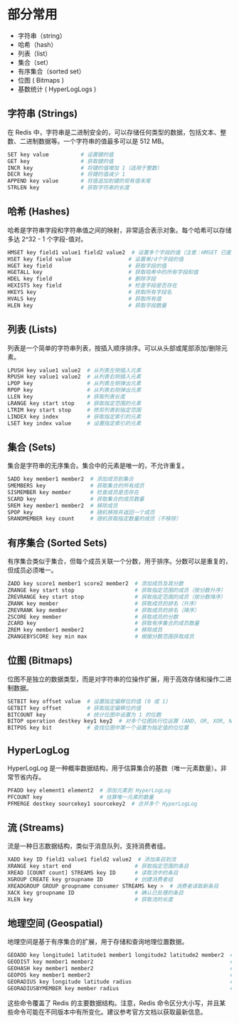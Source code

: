# 部分常用
- 字符串（string）
- 哈希（hash）
- 列表（list）
- 集合（set）
- 有序集合（sorted set）
- 位图 ( Bitmaps )
- 基数统计 ( HyperLogLogs )

## 字符串 (Strings)
在 Redis 中，字符串是二进制安全的，可以存储任何类型的数据，包括文本、整数、二进制数据等。一个字符串的值最多可以是 512 MB。

```sh
SET key value          # 设置键的值
GET key                # 获取键的值
INCR key               # 将键的值增加 1（适用于整数）
DECR key               # 将键的值减少 1
APPEND key value       # 将值追加到键的现有值末尾
STRLEN key             # 获取字符串的长度
```

## 哈希 (Hashes)
哈希是字符串字段和字符串值之间的映射，非常适合表示对象。每个哈希可以存储多达 2^32 - 1 个字段-值对。

```sh
HMSET key field1 value1 field2 value2  # 设置多个字段的值（注意：HMSET 已废弃，推荐用 HSET）
HSET key field value                  # 设置单/d个字段的值
HGET key field                        # 获取字段的值
HGETALL key                           # 获取哈希中的所有字段和值
HDEL key field                        # 删除字段
HEXISTS key field                     # 检查字段是否存在
HKEYS key                             # 获取所有字段名
HVALS key                             # 获取所有值
HLEN key                              # 获取字段数量
```

## 列表 (Lists)
列表是一个简单的字符串列表，按插入顺序排序。可以从头部或尾部添加/删除元素。

```sh
LPUSH key value1 value2  # 从列表左侧插入元素
RPUSH key value1 value2  # 从列表右侧插入元素
LPOP key                 # 从列表左侧弹出元素
RPOP key                 # 从列表右侧弹出元素
LLEN key                 # 获取列表长度
LRANGE key start stop    # 获取指定范围的元素
LTRIM key start stop     # 修剪列表到指定范围
LINDEX key index         # 获取指定索引的元素
LSET key index value     # 设置指定索引的元素
```

## 集合 (Sets)
集合是字符串的无序集合。集合中的元素是唯一的，不允许重复。

```sh
SADD key member1 member2  # 添加成员到集合
SMEMBERS key              # 获取集合的所有成员
SISMEMBER key member      # 检查成员是否存在
SCARD key                 # 获取集合的成员数量
SREM key member1 member2  # 移除成员
SPOP key                  # 随机移除并返回一个成员
SRANDMEMBER key count     # 随机获取指定数量的成员（不移除）
```

## 有序集合 (Sorted Sets)
有序集合类似于集合，但每个成员关联一个分数，用于排序。分数可以是重复的，但成员必须唯一。

```sh
ZADD key score1 member1 score2 member2  # 添加成员及其分数
ZRANGE key start stop                   # 获取指定范围的成员（按分数升序）
ZREVRANGE key start stop                # 获取指定范围的成员（按分数降序）
ZRANK key member                        # 获取成员的排名（升序）
ZREVRANK key member                     # 获取成员的排名（降序）
ZSCORE key member                       # 获取成员的分数
ZCARD key                               # 获取有序集合的成员数量
ZREM key member1 member2                # 移除成员
ZRANGEBYSCORE key min max               # 根据分数范围获取成员
```

## 位图 (Bitmaps)
位图不是独立的数据类型，而是对字符串的位操作扩展，用于高效存储和操作二进制数据。

```sh
SETBIT key offset value  # 设置指定偏移位的值 (0 或 1)
GETBIT key offset        # 获取指定偏移位的值
BITCOUNT key             # 统计位图中设置为 1 的位数
BITOP operation destkey key1 key2  # 对多个位图执行位运算 (AND, OR, XOR, NOT)
BITPOS key bit           # 查找位图中第一个设置为指定值的位位置
```

## HyperLogLog
HyperLogLog 是一种概率数据结构，用于估算集合的基数（唯一元素数量）。非常节省内存。

```sh
PFADD key element1 element2  # 添加元素到 HyperLogLog
PFCOUNT key                  # 估算唯一元素的数量
PFMERGE destkey sourcekey1 sourcekey2  # 合并多个 HyperLogLog
```

## 流 (Streams)
流是一种日志数据结构，类似于消息队列，支持消费者组。

```sh
XADD key ID field1 value1 field2 value2  # 添加条目到流
XRANGE key start end                    # 获取指定范围的条目
XREAD [COUNT count] STREAMS key ID      # 读取流中的条目
XGROUP CREATE key groupname ID          # 创建消费者组
XREADGROUP GROUP groupname consumer STREAMS key >  # 消费者读取新条目
XACK key groupname ID                   # 确认已处理的条目
XLEN key                                # 获取流的长度
```

## 地理空间 (Geospatial)
地理空间是基于有序集合的扩展，用于存储和查询地理位置数据。

```sh
GEOADD key longitude1 latitude1 member1 longitude2 latitude2 member2  # 添加地理位置
GEODIST key member1 member2                                           # 计算两个成员之间的距离
GEOHASH key member1 member2                                           # 获取成员的 Geohash
GEOPOS key member1 member2                                            # 获取成员的经纬度
GEORADIUS key longitude latitude radius                               # 根据距离查询成员
GEORADIUSBYMEMBER key member radius                                   # 根据成员距离查询其他成员
```

这些命令覆盖了 Redis 的主要数据结构。注意，Redis 命令区分大小写，并且某些命令可能在不同版本中有所变化。建议参考官方文档以获取最新信息。